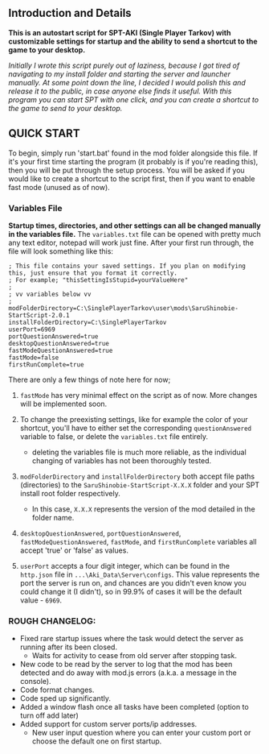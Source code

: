 ## Introduction and Details
**This is an autostart script for SPT-AKI (Single Player Tarkov) with customizable settings for startup and the ability to send a shortcut to the game to your desktop.**


*Initially I wrote this script purely out of laziness, because I got tired of navigating to my install folder and starting the server and launcher manually. At some point down the line, I decided I would polish this and release it to the public, in case anyone else finds it useful. With this program you can start SPT with one click, and you can create a shortcut to the game to send to your desktop.*

## QUICK START

To begin, simply run 'start.bat' found in the mod folder alongside this file.
If it's your first time starting the program (it probably is if you're reading this), then you will be put through the setup process.
You will be asked if you would like to create a shortcut to the script first, then if you want to enable fast mode (unused as of now).

### Variables File
**Startup times, directories, and other settings can all be changed manually in the variables file.**
The `variables.txt` file can be opened with pretty much any text editor, notepad will work just fine.
After your first run through, the file will look something like this:

```
; This file contains your saved settings. If you plan on modifying this, just ensure that you format it correctly.
; For example; "thisSettingIsStupid=yourValueHere"
;
; vv variables below vv
;
modFolderDirectory=C:\SinglePlayerTarkov\user\mods\SaruShinobie-StartScript-2.0.1
installFolderDirectory=C:\SinglePlayerTarkov
userPort=6969
portQuestionAnswered=true
desktopQuestionAnswered=true
fastModeQuestionAnswered=true
fastMode=false
firstRunComplete=true

```

There are only a few things of note here for now;
1. `fastMode` has very minimal effect on the script as of now. More changes will be implemented soon.

2. To change the preexisting settings, like for example the color of your shortcut, you'll have to either set the corresponding `questionAnswered` variable to false, or delete the `variables.txt` file entirely.
    * deleting the variables file is much more reliable, as the individual changing of variables has not been thoroughly tested.

3. `modFolderDirectory` and `installFolderDirectory` both accept file paths (directories) to the `SaruShinobie-StartScript-X.X.X` folder and your SPT install root folder respectively.
    * In this case, `X.X.X` represents the version of the mod detailed in the folder name.

4. `desktopQuestionAnswered`, `portQuestionAnswered`, `fastModeQuestionAnswered`, `fastMode`, and `firstRunComplete` variables all accept 'true' or 'false' as values.

5. `userPort` accepts a four digit integer, which can be found in the `http.json` file in `...\Aki_Data\Server\configs`. This value represents the port the server is run on, and chances are you didn't even know you could change it (I didn't), so in 99.9% of cases it will be the default value - `6969`.

### ROUGH CHANGELOG:

* Fixed rare startup issues where the task would detect the server as running after its been closed.
    - Waits for activity to cease from old server after stopping task.
* New code to be read by the server to log that the mod has been detected and do away with mod.js errors (a.k.a. a message in the console).
* Code format changes.
* Code sped up significantly.
* Added a window flash once all tasks have been completed (option to turn off add later)
* Added support for custom server ports/ip addresses.
    - New user input question where you can enter your custom port or choose the default one on first startup.
